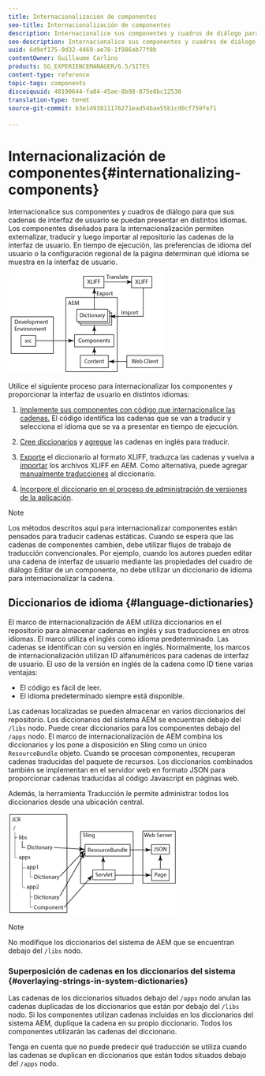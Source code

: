 ```yaml
---
title: Internacionalización de componentes
seo-title: Internacionalización de componentes
description: Internacionalice sus componentes y cuadros de diálogo para que sus cadenas de interfaz de usuario se puedan presentar en distintos idiomas
seo-description: Internacionalice sus componentes y cuadros de diálogo para que sus cadenas de interfaz de usuario se puedan presentar en distintos idiomas
uuid: 6d9ef175-0d32-4469-ae78-1f886ab77f0b
contentOwner: Guillaume Carlino
products: SG_EXPERIENCEMANAGER/6.5/SITES
content-type: reference
topic-tags: components
discoiquuid: 48190644-fa84-45ae-8b98-875e8bc12530
translation-type: tm+mt
source-git-commit: b3e1493811176271ead54bae55b1cd0cf759fe71

---
```



# Internacionalización de componentes{#internationalizing-components}

Internacionalice sus componentes y cuadros de diálogo para que sus cadenas de interfaz de usuario se puedan presentar en distintos idiomas. Los componentes diseñados para la internacionalización permiten externalizar, traducir y luego importar al repositorio las cadenas de la interfaz de usuario. En tiempo de ejecución, las preferencias de idioma del usuario o la configuración regional de la página determinan qué idioma se muestra en la interfaz de usuario.

![chlimage_1-9](assets/chlimage_1-9a.png)

Utilice el siguiente proceso para internacionalizar los componentes y proporcionar la interfaz de usuario en distintos idiomas:

1. [Implemente sus componentes con código que internacionalice las cadenas.](/help/sites-developing/i18n-dev.md) El código identifica las cadenas que se van a traducir y selecciona el idioma que se va a presentar en tiempo de ejecución.
1. [Cree diccionarios](/help/sites-developing/i18n-translator.md#creating-a-dictionary) y [agregue](/help/sites-developing/i18n-translator.md#adding-changing-and-removing-strings) las cadenas en inglés para traducir.

1. [Exporte](/help/sites-developing/i18n-translator.md#exporting-a-dictionary) el diccionario al formato XLIFF, traduzca las cadenas y vuelva a [importar](/help/sites-developing/i18n-translator.md#importing-a-dictionary) los archivos XLIFF en AEM. Como alternativa, puede agregar [manualmente traducciones](/help/sites-developing/i18n-translator.md#editing-translated-strings) al diccionario.

1. [Incorpore el diccionario en el proceso de administración de versiones de la aplicación](/help/sites-developing/i18n-translator.md#publishing-dictionaries).

>[!NOTE]
>
>Los métodos descritos aquí para internacionalizar componentes están pensados para traducir cadenas estáticas. Cuando se espera que las cadenas de componentes cambien, debe utilizar flujos de trabajo de traducción convencionales. Por ejemplo, cuando los autores pueden editar una cadena de interfaz de usuario mediante las propiedades del cuadro de diálogo Editar de un componente, no debe utilizar un diccionario de idioma para internacionalizar la cadena.

## Diccionarios de idioma {#language-dictionaries}

El marco de internacionalización de AEM utiliza diccionarios en el repositorio para almacenar cadenas en inglés y sus traducciones en otros idiomas. El marco utiliza el inglés como idioma predeterminado. Las cadenas se identifican con su versión en inglés. Normalmente, los marcos de internacionalización utilizan ID alfanuméricos para cadenas de interfaz de usuario. El uso de la versión en inglés de la cadena como ID tiene varias ventajas:

* El código es fácil de leer.
* El idioma predeterminado siempre está disponible.

Las cadenas localizadas se pueden almacenar en varios diccionarios del repositorio. Los diccionarios del sistema AEM se encuentran debajo del `/libs` nodo. Puede crear diccionarios para los componentes debajo del `/apps` nodo. El marco de internacionalización de AEM combina los diccionarios y los pone a disposición en Sling como un único `ResourceBundle` objeto. Cuando se procesan componentes, recuperan cadenas traducidas del paquete de recursos. Los diccionarios combinados también se implementan en el servidor web en formato JSON para proporcionar cadenas traducidas al código Javascript en páginas web.

Además, la herramienta [](/help/sites-developing/i18n-translator.md) Traducción le permite administrar todos los diccionarios desde una ubicación central.

![chlimage_1-10](assets/chlimage_1-10a.png)

>[!NOTE]
>
>No modifique los diccionarios del sistema de AEM que se encuentran debajo del `/libs` nodo.

### Superposición de cadenas en los diccionarios del sistema {#overlaying-strings-in-system-dictionaries}

Las cadenas de los diccionarios situados debajo del `/apps` nodo anulan las cadenas duplicadas de los diccionarios que están por debajo del `/libs` nodo. Si los componentes utilizan cadenas incluidas en los diccionarios del sistema AEM, duplique la cadena en su propio diccionario. Todos los componentes utilizarán las cadenas del diccionario.

Tenga en cuenta que no puede predecir qué traducción se utiliza cuando las cadenas se duplican en diccionarios que están todos situados debajo del `/apps` nodo.
